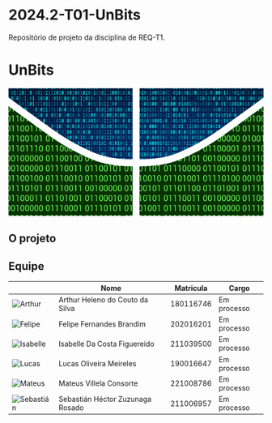 # 2024.2-T01-UnBits
Repositório de projeto da disciplina de REQ-T1.

# UnBits

![UnBits_logo](docs/img/UnBits_logo_one.png)

## O projeto

## Equipe

|                                        | Nome       | Matricula        | Cargo        |
|----------------------------------------|------------|------------------|--------------|
| ![Arthur](img/arthur.png) | Arthur Heleno do Couto da Silva | 180116746 | Em processo |
| ![Felipe](img/felipe.png)     | Felipe Fernandes Brandim  | 202016201 | Em processo       |
| ![Isabelle](img/isabelle.png) | Isabelle Da Costa Figuereido   | 211039500 | Em processo        |
| ![Lucas](img/lucas.png) | Lucas Oliveira Meireles   | 190016647 | Em processo        |
| ![Mateus](img/mateus.png) | Mateus Villela Consorte   | 221008786 | Em processo        |
| ![Sebastián](img/sebastian.png) | Sebastián Héctor Zuzunaga Rosado   | 211006957 | Em processo        |
